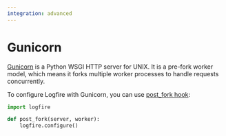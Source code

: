 ```yaml
---
integration: advanced
---
```


# Gunicorn

[Gunicorn](https://docs.gunicorn.org/en/latest/index.html) is a Python WSGI HTTP server for UNIX.
It is a pre-fork worker model, which means it forks multiple worker processes to handle requests concurrently.

To configure Logfire with Gunicorn, you can use [post_fork hook](https://docs.gunicorn.org/en/latest/settings.html#post-fork):

```py
import logfire

def post_fork(server, worker):
    logfire.configure()
```
